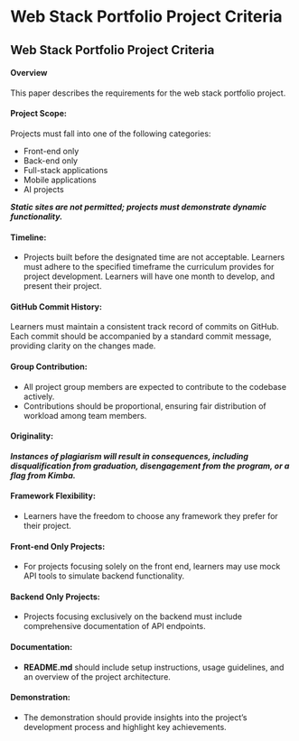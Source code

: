 # Web Stack Portfolio Project Criteria

## Web Stack Portfolio Project Criteria

#### Overview

This paper describes the requirements for the web stack portfolio project.

#### Project Scope:

Projects must fall into one of the following categories:

-   Front-end only
-   Back-end only
-   Full-stack applications
-   Mobile applications
-   AI projects

**_Static sites are not permitted; projects must demonstrate dynamic functionality._**

#### Timeline:

-   Projects built before the designated time are not acceptable. Learners must adhere to the specified timeframe the curriculum provides for project development. Learners will have one month to develop, and present their project.

#### GitHub Commit History:

Learners must maintain a consistent track record of commits on GitHub. Each commit should be accompanied by a standard commit message, providing clarity on the changes made.

#### Group Contribution:

-   All project group members are expected to contribute to the codebase actively.
-   Contributions should be proportional, ensuring fair distribution of workload among team members.

#### Originality:

**_Instances of plagiarism will result in consequences, including disqualification from graduation, disengagement from the program, or a flag from Kimba._**

#### Framework Flexibility:

-   Learners have the freedom to choose any framework they prefer for their project.

#### Front-end Only Projects:

-   For projects focusing solely on the front end, learners may use mock API tools to simulate backend functionality.

#### Backend Only Projects:

-   Projects focusing exclusively on the backend must include comprehensive documentation of API endpoints.

#### Documentation:

-   **README.md** should include setup instructions, usage guidelines, and an overview of the project architecture.

#### Demonstration:

-   The demonstration should provide insights into the project’s development process and highlight key achievements.